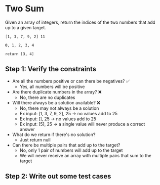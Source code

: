 # Two Sum

Given an array of integers, return the indices of the two numbers that add up
    to a given target.

```[1, 3, 7, 9, 2] 11```

``` 0, 1, 2, 3, 4 ```

``` return [3, 4] ```

## Step 1: Verify the constraints

* Are all the numbers positive or can there be negatives? ✅
    * Yes, all numbers will be positive
* Are there duplicate numbers in the array? ❌
    * No, there are no duplicates
* Will there always be a solution available? ❌
    * No, there may not always be a solution
    * Ex input: [1, 3, 7, 9, 2], 25  -> no values add to 25
    * Ex input: [], 25 -> no values add to 25
    * Ex input: [5], 25 -> a single value will never produce a correct answer
* What do we return if there's no solution?
    * Just return null
* Can there be multiple pairs that add up to the target?
    * No, only 1 pair of numbers will add up to the target
    * We will never receive an array with multiple pairs that sum to the target

## Step 2: Write out some test cases

